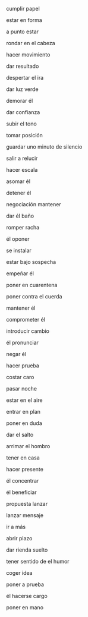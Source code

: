 cumplir papel

estar en forma

a punto estar

rondar en el cabeza

hacer movimiento

dar resultado

despertar el ira

dar luz verde

demorar él

dar confianza

subir el tono

tomar posición

guardar uno minuto de silencio

salir a relucir

hacer escala

asomar él

detener él

negociación mantener

dar él baño

romper racha

él oponer

se instalar

estar bajo sospecha

empeñar él

poner en cuarentena

poner contra el cuerda

mantener él

comprometer él

introducir cambio

él pronunciar

negar él

hacer prueba

costar caro

pasar noche

estar en el aire

entrar en plan

poner en duda

dar el salto

arrimar el hombro

tener en casa

hacer presente

él concentrar

él beneficiar

propuesta lanzar

lanzar mensaje

ir a más

abrir plazo

dar rienda suelto

tener sentido de el humor

coger idea

poner a prueba

él hacerse cargo

poner en mano

